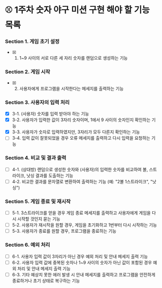 # ⚾ 1주차 숫자 야구 미션 구현 해야 할 기능 목록 

### Section 1. 게임 초기 설정
- [x] 1. 1~9 사이의 서로 다른 세 자리 숫자를 랜덤으로 생성하는 기능

### Section 2. 게임 시작
- [x] 2. 사용자에게 프로그램을 시작한다는 메세지를 출력하는 기능

### Section 3. 사용자의 입력 처리
- [x] 3-1. (사용자) 숫자를 입력 받아야 하는 기능
- [X] 3-2. 사용자가 입력한 값이 3자리 숫자이며, 1에서 9 사이의 숫자인지 확인하는 기능
- [X] 3-3. 사용자가 숫자로 입력하였지만, 3자리가 모두 다른지 확인하는 기능
- [ ] 3-4. 입력 값이 잘못되었을 경우 오류 메세지를 출력하고 다시 입력을 요청하는 기능

### Section 4. 비교 및 결과 출력
- [ ] 4-1. (상대방) 랜덤으로 생성한 숫자와 (사용자)의 입력한 숫자를 비교하여 볼, 스트라이크, 낫싱 결과를 도출하는 기능
- [ ] 4-2. 비교한 결과를 문자열로 변환하여 출력하는 기능 (예: "2볼 1스트라이크", "낫싱")

### Section 5. 게임 종료 및 재시작
- [ ] 5-1. 3스트라이크를 얻을 경우 게임 종료 메세지를 출력하고 사용자에게 게임을 다시 시작할 것인지 묻는 기능
- [ ] 5-2. 사용자가 재시작을 원할 경우, 게임을 초기화하고 1번부터 다시 시작하는 기능
- [ ] 5-3. 사용자가 종료를 원할 경우, 프로그램을 종료하는 기능

### Section 6. 예외 처리
- [ ] 6-1. 사용자 입력 값이 3자리가 아닌 경우 예외 처리 및 안내 메세지 출력 기능
- [ ] 6-2. 사용자 입력 값에 중복된 숫자나 1~9 사이의 숫자가 아닌 값이 포함된 경우 예외 처리 및 안내 메세지 출력 기능
- [ ] 6-3. 기타 예상치 못한 에러 발생 시 안내 메세지를 출력하고 프로그램을 안전하게 종료하거나 초기 상태로 복구하는 기능